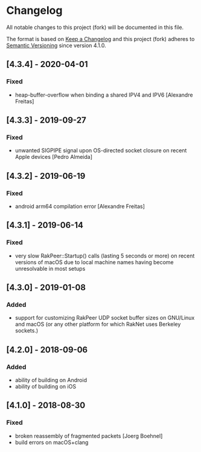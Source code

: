 # Changelog
All notable changes to this project (fork) will be documented in this file.

The format is based on [Keep a Changelog](http://keepachangelog.com/en/1.0.0/)
and this project (fork) adheres to [Semantic Versioning](http://semver.org/spec/v2.0.0.html)
since version 4.1.0.

## [4.3.4] - 2020-04-01
### Fixed
- heap-buffer-overflow when binding a shared IPV4 and IPV6 [Alexandre Freitas]

## [4.3.3] - 2019-09-27
### Fixed
- unwanted SIGPIPE signal upon OS-directed socket closure on recent Apple devices [Pedro Almeida]

## [4.3.2] - 2019-06-19
### Fixed
- android arm64 compilation error [Alexandre Freitas]

## [4.3.1] - 2019-06-14
### Fixed
- very slow RakPeer::Startup() calls (lasting 5 seconds or more)
  on recent versions of macOS due to local machine names
  having become unresolvable in most setups

## [4.3.0] - 2019-01-08
### Added
- support for customizing RakPeer UDP socket buffer sizes on GNU/Linux and macOS
  (or any other platform for which RakNet uses Berkeley sockets.)

## [4.2.0] - 2018-09-06
### Added
- ability of building on Android
- ability of building on iOS

## [4.1.0] - 2018-08-30
### Fixed
- broken reassembly of fragmented packets [Joerg Boehnel]
- build errors on macOS+clang
